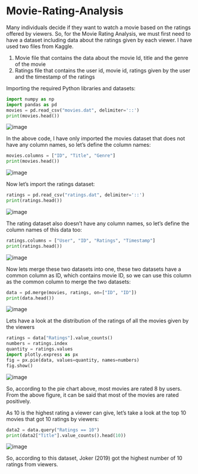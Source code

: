 # Movie-Rating-Analysis

Many individuals decide if they want to watch a movie based on the ratings offered by viewers. So, for the Movie Rating Analysis, we must first need to have a dataset including data about the ratings given by each viewer. I have used two files from Kaggle.

1. Movie file that contains the data about the movie Id, title and the genre of the movie 
2. Ratings file that contains the user id, movie id, ratings given by the user and the timestamp of the ratings

Importing the required Python libraries and datasets:
```python
import numpy as np
import pandas as pd
movies = pd.read_csv("movies.dat", delimiter='::')
print(movies.head())
```
![image](https://user-images.githubusercontent.com/89111546/192160490-047dbe1b-6067-4c5a-829b-1b48f9425769.png)

In the above code, I have only imported the movies dataset that does not have any column names, so let’s define the column names:

```python
movies.columns = ["ID", "Title", "Genre"]
print(movies.head())
```
![image](https://user-images.githubusercontent.com/89111546/192160543-5210168d-ebd0-47e6-8bba-3d0758dc77f8.png)

Now let’s import the ratings dataset:
```python
ratings = pd.read_csv("ratings.dat", delimiter='::')
print(ratings.head())
```
![image](https://user-images.githubusercontent.com/89111546/192160568-11749962-9a4f-428a-9edc-0fc3032174b9.png)

The rating dataset also doesn’t have any column names, so let’s define the column names of this data too:
```python
ratings.columns = ["User", "ID", "Ratings", "Timestamp"]
print(ratings.head())
```
![image](https://user-images.githubusercontent.com/89111546/192160589-e8df208f-9edd-4e65-b8b7-ce99de50903c.png)

Now lets merge these two datasets into one, these two datasets have a common column as ID, which contains movie ID, so we can use this column as the common column to merge the two datasets:
```python
data = pd.merge(movies, ratings, on=["ID", "ID"])
print(data.head())
```
![image](https://user-images.githubusercontent.com/89111546/192160618-6802d217-ac0f-4873-84ff-d1d8790c43b3.png)

Lets have a look at the distribution of the ratings of all the movies given by the viewers
```python
ratings = data["Ratings"].value_counts()
numbers = ratings.index
quantity = ratings.values
import plotly.express as px
fig = px.pie(data, values=quantity, names=numbers)
fig.show()
```
![image](https://user-images.githubusercontent.com/89111546/192160635-245e4c8f-22d3-4abd-890b-3d06afd881eb.png)

So, according to the pie chart above, most movies are rated 8 by users. From the above figure, it can be said that most of the movies are rated positively.

As 10 is the highest rating a viewer can give, let’s take a look at the top 10 movies that got 10 ratings by viewers:

```python
data2 = data.query("Ratings == 10")
print(data2["Title"].value_counts().head(10))
```
![image](https://user-images.githubusercontent.com/89111546/192160650-48bf592a-e567-44f5-8334-a20e7d87f00a.png)

So, according to this dataset, Joker (2019) got the highest number of 10 ratings from viewers. 





